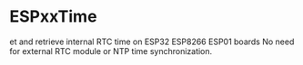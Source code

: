 # ESPxxTime
et and retrieve internal RTC time on ESP32 ESP8266 ESP01 boards No need for external RTC module or NTP time synchronization.
